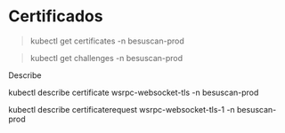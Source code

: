 # Certificados

> kubectl get certificates -n besuscan-prod 

> kubectl get challenges -n besuscan-prod

Describe

kubectl describe certificate wsrpc-websocket-tls -n besuscan-prod

kubectl describe certificaterequest wsrpc-websocket-tls-1 -n besuscan-prod
